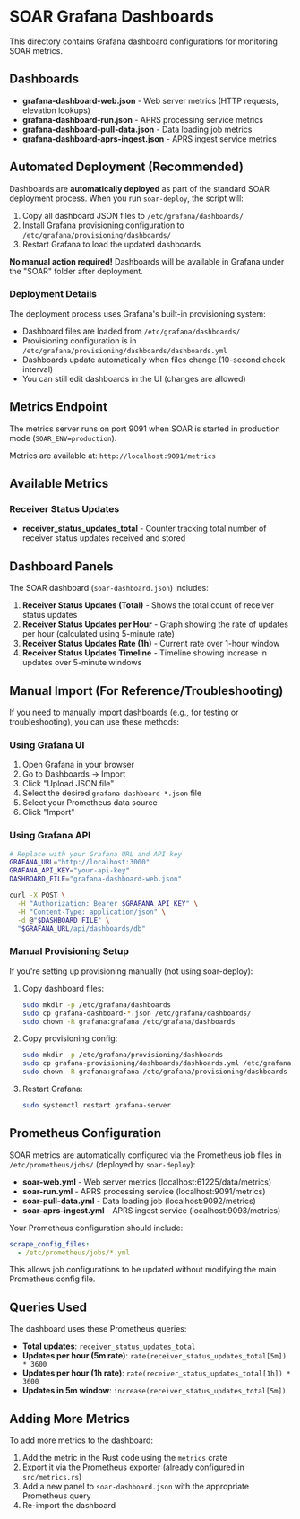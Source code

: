 # SOAR Grafana Dashboards

This directory contains Grafana dashboard configurations for monitoring SOAR metrics.

## Dashboards

- **grafana-dashboard-web.json** - Web server metrics (HTTP requests, elevation lookups)
- **grafana-dashboard-run.json** - APRS processing service metrics
- **grafana-dashboard-pull-data.json** - Data loading job metrics
- **grafana-dashboard-aprs-ingest.json** - APRS ingest service metrics

## Automated Deployment (Recommended)

Dashboards are **automatically deployed** as part of the standard SOAR deployment process. When you run `soar-deploy`, the script will:

1. Copy all dashboard JSON files to `/etc/grafana/dashboards/`
2. Install Grafana provisioning configuration to `/etc/grafana/provisioning/dashboards/`
3. Restart Grafana to load the updated dashboards

**No manual action required!** Dashboards will be available in Grafana under the "SOAR" folder after deployment.

### Deployment Details

The deployment process uses Grafana's built-in provisioning system:
- Dashboard files are loaded from `/etc/grafana/dashboards/`
- Provisioning configuration is in `/etc/grafana/provisioning/dashboards/dashboards.yml`
- Dashboards update automatically when files change (10-second check interval)
- You can still edit dashboards in the UI (changes are allowed)

## Metrics Endpoint

The metrics server runs on port 9091 when SOAR is started in production mode (`SOAR_ENV=production`).

Metrics are available at: `http://localhost:9091/metrics`

## Available Metrics

### Receiver Status Updates

- **receiver_status_updates_total** - Counter tracking total number of receiver status updates received and stored

## Dashboard Panels

The SOAR dashboard (`soar-dashboard.json`) includes:

1. **Receiver Status Updates (Total)** - Shows the total count of receiver status updates
2. **Receiver Status Updates per Hour** - Graph showing the rate of updates per hour (calculated using 5-minute rate)
3. **Receiver Status Updates Rate (1h)** - Current rate over 1-hour window
4. **Receiver Status Updates Timeline** - Timeline showing increase in updates over 5-minute windows

## Manual Import (For Reference/Troubleshooting)

If you need to manually import dashboards (e.g., for testing or troubleshooting), you can use these methods:

### Using Grafana UI

1. Open Grafana in your browser
2. Go to Dashboards → Import
3. Click "Upload JSON file"
4. Select the desired `grafana-dashboard-*.json` file
5. Select your Prometheus data source
6. Click "Import"

### Using Grafana API

```bash
# Replace with your Grafana URL and API key
GRAFANA_URL="http://localhost:3000"
GRAFANA_API_KEY="your-api-key"
DASHBOARD_FILE="grafana-dashboard-web.json"

curl -X POST \
  -H "Authorization: Bearer $GRAFANA_API_KEY" \
  -H "Content-Type: application/json" \
  -d @"$DASHBOARD_FILE" \
  "$GRAFANA_URL/api/dashboards/db"
```

### Manual Provisioning Setup

If you're setting up provisioning manually (not using soar-deploy):

1. Copy dashboard files:
   ```bash
   sudo mkdir -p /etc/grafana/dashboards
   sudo cp grafana-dashboard-*.json /etc/grafana/dashboards/
   sudo chown -R grafana:grafana /etc/grafana/dashboards
   ```

2. Copy provisioning config:
   ```bash
   sudo mkdir -p /etc/grafana/provisioning/dashboards
   sudo cp grafana-provisioning/dashboards/dashboards.yml /etc/grafana/provisioning/dashboards/
   sudo chown -R grafana:grafana /etc/grafana/provisioning/dashboards
   ```

3. Restart Grafana:
   ```bash
   sudo systemctl restart grafana-server
   ```

## Prometheus Configuration

SOAR metrics are automatically configured via the Prometheus job files in `/etc/prometheus/jobs/` (deployed by `soar-deploy`):

- **soar-web.yml** - Web server metrics (localhost:61225/data/metrics)
- **soar-run.yml** - APRS processing service (localhost:9091/metrics)
- **soar-pull-data.yml** - Data loading job (localhost:9092/metrics)
- **soar-aprs-ingest.yml** - APRS ingest service (localhost:9093/metrics)

Your Prometheus configuration should include:

```yaml
scrape_config_files:
  - /etc/prometheus/jobs/*.yml
```

This allows job configurations to be updated without modifying the main Prometheus config file.

## Queries Used

The dashboard uses these Prometheus queries:

- **Total updates**: `receiver_status_updates_total`
- **Updates per hour (5m rate)**: `rate(receiver_status_updates_total[5m]) * 3600`
- **Updates per hour (1h rate)**: `rate(receiver_status_updates_total[1h]) * 3600`
- **Updates in 5m window**: `increase(receiver_status_updates_total[5m])`

## Adding More Metrics

To add more metrics to the dashboard:

1. Add the metric in the Rust code using the `metrics` crate
2. Export it via the Prometheus exporter (already configured in `src/metrics.rs`)
3. Add a new panel to `soar-dashboard.json` with the appropriate Prometheus query
4. Re-import the dashboard

